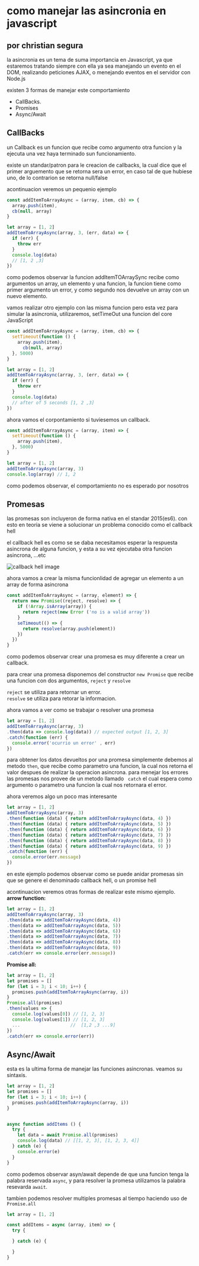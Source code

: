 # como manejar las asincronia en javascript
## por christian segura

la asincronia es un tema de suma importancia en Javascript, ya que estaremos tratando siempre con ella
ya sea manejando un evento en el DOM, realizando peticiones AJAX, o menejando eventos en el servidor con Node.js

existen 3 formas de manejar este comportamiento

- CallBacks.
- Promises
- Async/Await


## CallBacks

un Callback es un funcion que recibe como argumento otra funcion y la ejecuta una vez haya terminado sun funcionamiento.

existe un standar/patron para le creacion de callbacks, la cual dice
que el primer arguemento que se retorna sera un error, en caso tal de
que hubiese uno, de lo contrarion se retorna null/false

acontinuacion veremos un pequenio ejemplo

```js
const addItemToArrayAsync = (array, item, cb) => {
  array.push(item),
  cb(null, array)
}

let array = [1, 2]
addItemToArrayAsync(array, 3, (err, data) => {
  if (err) {
    throw err
  }
  console.log(data)
  // [1, 2 ,3]
})
```

como podemos observar la funcion addItemTOArraySync recibe como argumentos un array, un elemento y una funcion, la funcion tiene como primer argumento un error, y como segundo nos devuelve un array con un nuevo elemento.

vamos realizar otro ejemplo con las misma funcion pero esta vez para simular la asincronia, utilizaremos, setTimeOut una funcion del core JavaScript

```js
const addItemToArrayAsync = (array, item, cb) => {
  setTimeout(function () {
    array.push(item),
      cb(null, array)
  }, 5000)
}

let array = [1, 2]
addItemToArrayAsync(array, 3, (err, data) => {
  if (err) {
    throw err
  }
  console.log(data)
  // after of 5 seconds [1, 2 ,3]
})
```
ahora vamos el corpontamiento si tuviesemos un callback.
```js
const addItemToArrayAsync = (array, item) => {
  setTimeout(function () {
    array.push(item),
  }, 5000)
}

let array = [1, 2]
addItemToArrayAsync(array, 3)
console.log(array) // 1, 2

```
como podemos observar, el comportamiento no es esperado por nosotros


## Promesas

las promesas son incluyeron de forma nativa en el standar 2015(es6).
con esto en teoria se viene a solucionar un problema conocido como el callback hell

el callback hell es como se se daba necesitamos esperar la respuesta asincrona de alguna funcion, y esta a su vez ejecutaba otra funcion asincrona, ...etc

![callback hell image](https://adrianalonso.es/wp-content/uploads/2019/01/streetcallback.png "callback hell image1")

ahora vamos a crear la misma funcionlidad de agregar un elemento a un array de forma asincrona

```js
const addItemToArrayAsync = (array, element) => {
  return new Promise((reject, resolve) => {
    if (!Array.isArray(array)) {
      return reject(new Error ('no is a valid array'))
    }
    seTimeout(() => {
      return resolve(array.push(element))
    })
  })
}
```

como podemos observar crear una promesa es muy diferente a crear un callback.

para crear una promesa disponemos del constructor  ```new Promise```
que recibe una funcion con dos argumentos, ```reject``` y ``` resolve ```

``` reject ``` se utiliza para retornar un error. <br />
``` resolve ``` se utiliza para retorar la informacion.

ahora vamos a ver como se trabajar o resolver una promesa

```js
let array = [1, 2]
addItemToArrayAsync(array, 3)
.then(data => console.log(data)) // expected output [1, 2, 3]
.catch(function (err) {
  console.error('ocurrio un error' , err)
})

```

para obtener los datos devueltos por una promesa simplemente debemos al metodo ``` then ```, que recibe como parametro una funcion, la cual nos retorna el valor despues de realizar la operacion asincrona. para menejar los errores las promesas nos provee de un  metodo llamado ```  catch ``` el cual espera como argumento o parametro una funcion la cual nos retornara el error.


ahora veremos algo un poco mas interesante

```js
let array = [1, 2]
addItemToArrayAsync(array, 3)
.then(function (data) { return addItemToArrayAsync(data, 4) })
.then(function (data) { return addItemToArrayAsync(data, 5) })
.then(function (data) { return addItemToArrayAsync(data, 6) })
.then(function (data) { return addItemToArrayAsync(data, 7) })
.then(function (data) { return addItemToArrayAsync(data, 8) })
.then(function (data) { return addItemToArrayAsync(data, 9) })
.catch(function (err) {
  console.error(err.message)
})
```

en este ejemplo podemos observar como se puede anidar promesas sin que se genere el denominado callback hell, o un promise hell

acontinuacion veremos otras formas de realizar este mismo ejemplo. <br />
<strong>arrow function:</strong>
```js
let array = [1, 2]
addItemToArrayAsync(array, 3)
.then(data => addItemToArrayAsync(data, 4))
.then(data => addItemToArrayAsync(data, 5))
.then(data => addItemToArrayAsync(data, 6))
.then(data => addItemToArrayAsync(data, 7))
.then(data => addItemToArrayAsync(data, 8))
.then(data => addItemToArrayAsync(data, 9))
.catch(err => console.error(err.message))
```
<strong>Promise all:</strong>
```js
let array = [1, 2]
let promises = []
for (let i = 3; i < 10; i++) {
  promises.push(addItemToArrayAsync(array, i))
}
Promise.all(promises)
.then(values => {
  console.log(values[0]) // [1, 2, 3]
  console.log(values[1]) // [1, 2, 3]
  ...                   //  [1,2 ,3 ...9]
})
.catch(err => console.error(err))

```

## Async/Await

esta es la ultima forma de manejar las funciones asincronas.
veamos su sintaxis.
```js
let array = [1, 2]
let promises = []
for (let i = 3; i < 10; i++) {
  promises.push(addItemToArrayAsync(array, i))
}


async function addItems () {
  try {
    let data = await Promise.all(promises)
    console.log(data) // [[1, 2, 3], [1, 2, 3, 4]]
  } catch (e) {
    console.error(e)
  }
}
```
como podemos observar asyn/await depende de que una funcion tenga la palabra reservada ``` async ```, y para resolver la promesa utilizamos la palabra resevarda ``` await ```.

tambien podemos resolver multiples promesas al tiempo haciendo uso de ``` Promise.all ```

```js
let array = [1, 2]

const addItems = async (array, item) => {
  try {

  } catch (e) {

  }
}
```